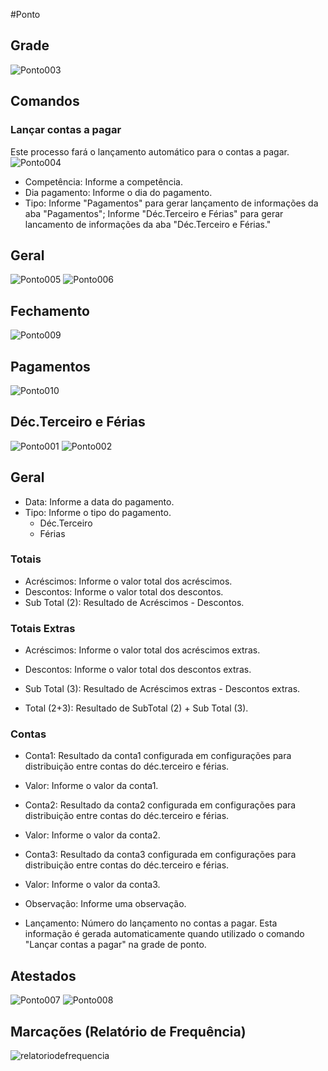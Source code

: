 #Ponto

## Grade
![Ponto003](https://raw.githubusercontent.com/netforcews/docs-erp/master/RH/imagens/Ponto003.png)

## Comandos

### Lançar contas a pagar
Este processo fará o lançamento automático para o contas a pagar.
![Ponto004](https://raw.githubusercontent.com/netforcews/docs-erp/master/RH/imagens/Ponto004.png)
- Competência: 
Informe a competência.
- Dia pagamento: 
Informe o dia do pagamento.
- Tipo: 
Informe "Pagamentos" para gerar lançamento de informações da aba "Pagamentos"; Informe "Déc.Terceiro e Férias" para gerar lancamento de informações da aba "Déc.Terceiro e Férias."

## Geral
![Ponto005](https://raw.githubusercontent.com/netforcews/docs-erp/master/RH/imagens/Ponto005.png)
![Ponto006](https://raw.githubusercontent.com/netforcews/docs-erp/master/RH/imagens/Ponto006.png)

## Fechamento
![Ponto009](https://raw.githubusercontent.com/netforcews/docs-erp/master/RH/imagens/Ponto009.png)

## Pagamentos
![Ponto010](https://raw.githubusercontent.com/netforcews/docs-erp/master/RH/imagens/Ponto010.png)

## Déc.Terceiro e Férias
![Ponto001](https://raw.githubusercontent.com/netforcews/docs-erp/master/RH/imagens/Ponto001.png)
![Ponto002](https://raw.githubusercontent.com/netforcews/docs-erp/master/RH/imagens/Ponto002.png)

## Geral
- Data: Informe a data do pagamento.
- Tipo: Informe o tipo do pagamento.
  * Déc.Terceiro
  * Férias

### Totais
- Acréscimos: Informe o valor total dos acréscimos.
- Descontos: Informe o valor total dos descontos.
- Sub Total (2): Resultado de Acréscimos - Descontos.

### Totais Extras
- Acréscimos: Informe o valor total dos acréscimos extras.
- Descontos: Informe o valor total dos descontos extras.
- Sub Total (3): Resultado de Acréscimos extras - Descontos extras.


- Total (2+3): Resultado de SubTotal (2) + Sub Total (3).

### Contas
- Conta1: Resultado da conta1 configurada em configurações para distribuição entre contas do déc.terceiro e férias.
- Valor: Informe o valor da conta1.
- Conta2: Resultado da conta2 configurada em configurações para distribuição entre contas do déc.terceiro e férias.
- Valor: Informe o valor da conta2.
- Conta3: Resultado da conta3 configurada em configurações para distribuição entre contas do déc.terceiro e férias.
- Valor: Informe o valor da conta3.

- Observação: Informe uma observação.
- Lançamento: Número do lançamento no contas a pagar. Esta informação é gerada automaticamente quando utilizado o comando "Lançar contas a pagar" na grade de ponto.

## Atestados
![Ponto007](https://raw.githubusercontent.com/netforcews/docs-erp/master/RH/imagens/Ponto007.png)
![Ponto008](https://raw.githubusercontent.com/netforcews/docs-erp/master/RH/imagens/Ponto008.png)

## Marcações (Relatório de Frequência)
![relatoriodefrequencia](https://raw.githubusercontent.com/netforcews/docs-erp/master/RH/imagens/relatoriodefrequencia.png)
